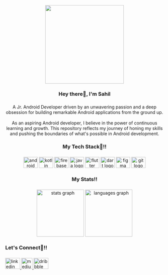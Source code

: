 <div align="center">
  <img height="250" src="https://media.licdn.com/dms/image/C4E16AQHAK87TubW6VA/profile-displaybackgroundimage-shrink_350_1400/0/1633503326941?e=1689811200&v=beta&t=2CypzA3pEBm5RS2gJnBUkMQNF9mHzRHXmoyt4ELKOpg"  />
</div>

###

<h3 align="center">Hey there👋, I'm Sahil</h3>

###

<p align="center">A Jr. Android Developer driven by an unwavering passion and a deep obsession for building remarkable Android applications from the ground up.<br><br>As an aspiring Android developer, I believe in the power of continuous learning and growth. This repository reflects my journey of honing my skills and pushing the boundaries of what's possible in Android development.</p>

###

<h3 align="center">My Tech Stack🧡!!</h3>

###

<div align="center">
  <img src="https://cdn.jsdelivr.net/gh/devicons/devicon/icons/android/android-plain.svg" height="35" width="45" alt="android logo"  />
  <img src="https://cdn.jsdelivr.net/gh/devicons/devicon/icons/kotlin/kotlin-original.svg" height="35" width="45" alt="kotlin logo"  />
  <img src="https://cdn.jsdelivr.net/gh/devicons/devicon/icons/firebase/firebase-plain.svg" height="35" width="45" alt="firebase logo"  />
  <img src="https://cdn.jsdelivr.net/gh/devicons/devicon/icons/java/java-original.svg" height="35" width="45" alt="java logo"  />
  <img src="https://cdn.jsdelivr.net/gh/devicons/devicon/icons/flutter/flutter-original.svg" height="35" width="45" alt="flutter logo"  />
  <img src="https://cdn.jsdelivr.net/gh/devicons/devicon/icons/dart/dart-original.svg" height="35" width="45" alt="dart logo"  />
  <img src="https://cdn.jsdelivr.net/gh/devicons/devicon/icons/figma/figma-original.svg" height="35" width="45" alt="figma logo"  />
  <img src="https://cdn.jsdelivr.net/gh/devicons/devicon/icons/git/git-original.svg" height="35" width="45" alt="git logo"  />
</div>

###

<h3 align="center">My Stats!!</h3>

###

<div align="center">
  <img src="https://github-readme-stats.vercel.app/api?username=Sahildevs&hide_title=false&hide_rank=false&show_icons=true&include_all_commits=true&count_private=true&disable_animations=false&theme=dracula&locale=en&hide_border=false&order=1" height="150" alt="stats graph"  />
  <img src="https://github-readme-stats.vercel.app/api/top-langs?username=Sahildevs&locale=en&hide_title=false&layout=compact&card_width=320&langs_count=5&theme=dracula&hide_border=false&order=2" height="150" alt="languages graph"  />
</div>

###

<h3 align="left">Let's Connect🤝!!</h3>

###

<div align="left">
  <a href="https://www.linkedin.com/in/sahil-jagtap4u/" target="_blank">
    <img src="https://raw.githubusercontent.com/maurodesouza/profile-readme-generator/master/src/assets/icons/social/linkedin/default.svg" width="47" height="35" alt="linkedin logo"  />
  </a>
  <a href="https://medium.com/@sahiljagtap9673539954" target="_blank">
    <img src="https://seeklogo.com/images/M/medium-2020-new-icon-logo-454E46D050-seeklogo.com.png" width="35" height="35" alt="medium logo"  />
  </a>
  <a href="https://dribbble.com/uix_sahil" target="_blank">
    <img src="https://raw.githubusercontent.com/maurodesouza/profile-readme-generator/master/src/assets/icons/social/dribbble/default.svg" width="47" height="35" alt="dribbble logo"  />
  </a>
  
</div>

###

